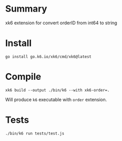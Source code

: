 # Summary
xk6 extension for convert orderID from int64 to string

# Install

```
go install go.k6.io/xk6/cmd/xk6@latest
```

# Compile

```
xk6 build --output ./bin/k6 --with xk6-order=.
```

Will produce `k6` executable with `order` extension.

# Tests

```
./bin/k6 run tests/test.js
```